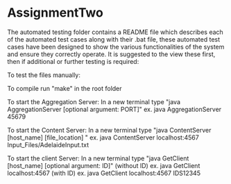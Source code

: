 # AssignmentTwo
The automated testing folder contains a README file which describes each of the automated test cases along with their .bat file,
these automated test cases have been designed to show the various functionalities of the system and ensure they correctly operate.
It is suggested to the view these first, then if additional or further testing is required:


To test the files manually: 

To compile run "make" in the root folder

To start the Aggregation Server:
In a new terminal type "java AggregationServer [optional argument: PORT]"
                        ex. java AggregationServer 45679

To start the Content Server:
In a new terminal type "java ContentServer [host_name] [file_location] "
                        ex. java ContentServer localhost:4567 Input_Files/AdelaideInput.txt

To start the client Server:
In a new terminal type "java GetClient [host_name] [optional argument: ID]"
                        (without ID) ex. java GetClient localhost:4567
                        (with ID) ex. java GetClient localhost:4567 IDS12345